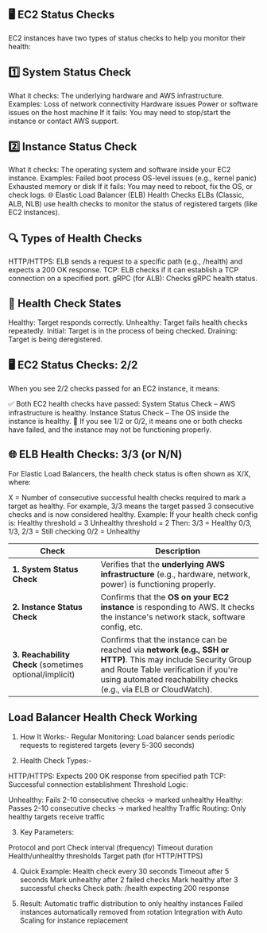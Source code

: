## 🖥️ EC2 Status Checks
EC2 instances have two types of status checks to help you monitor their health:

## 1️⃣ System Status Check
What it checks: The underlying hardware and AWS infrastructure.
Examples:
Loss of network connectivity
Hardware issues
Power or software issues on the host machine
If it fails: You may need to stop/start the instance or contact AWS support.

## 2️⃣ Instance Status Check
What it checks: The operating system and software inside your EC2 instance.
Examples:
Failed boot process
OS-level issues (e.g., kernel panic)
Exhausted memory or disk
If it fails: You may need to reboot, fix the OS, or check logs.
🌐 Elastic Load Balancer (ELB) Health Checks
ELBs (Classic, ALB, NLB) use health checks to monitor the status of registered targets (like EC2 instances).

## 🔍 Types of Health Checks
HTTP/HTTPS: ELB sends a request to a specific path (e.g., /health) and expects a 200 OK response.
TCP: ELB checks if it can establish a TCP connection on a specified port.
gRPC (for ALB): Checks gRPC health status.

## 🔄 Health Check States
Healthy: Target responds correctly.
Unhealthy: Target fails health checks repeatedly.
Initial: Target is in the process of being checked.
Draining: Target is being deregistered.

## 🖥️ EC2 Status Checks: 2/2
When you see 2/2 checks passed for an EC2 instance, it means:

✅ Both EC2 health checks have passed:
System Status Check – AWS infrastructure is healthy.
Instance Status Check – The OS inside the instance is healthy.
🔹 If you see 1/2 or 0/2, it means one or both checks have failed, and the instance may not be functioning properly.

## 🌐 ELB Health Checks: 3/3 (or N/N)
For Elastic Load Balancers, the health check status is often shown as X/X, where:

X = Number of consecutive successful health checks required to mark a target as healthy.
For example, 3/3 means the target passed 3 consecutive checks and is now considered healthy.
Example:
If your health check config is:
Healthy threshold = 3
Unhealthy threshold = 2
Then:
3/3 = Healthy
0/3, 1/3, 2/3 = Still checking
0/2 = Unhealthy

| Check                                                   | Description                                                                                                                                                                            
| ------------------------------------------------------- | ---------------------------------------------------------------------------------------------------------------------------------------------------------
| **1. System Status Check**                              | Verifies that the **underlying AWS infrastructure** (e.g., hardware, network, power) is functioning properly.                                                                                                      |
| **2. Instance Status Check**                            | Confirms that the **OS on your EC2 instance** is responding to AWS. It checks the instance's network stack, software config, etc.                                                                                  |
| **3. Reachability Check** (sometimes optional/implicit) | Confirms that the instance can be reached via **network (e.g., SSH or HTTP)**. This may include Security Group and Route Table verification if you're using automated reachability checks (e.g., via ELB or CloudWatch).


## Load Balancer Health Check Working 
1. How It Works:-
Regular Monitoring: Load balancer sends periodic requests to registered targets (every 5-300 seconds)

2. Health Check Types:-

HTTP/HTTPS: Expects 200 OK response from specified path
TCP: Successful connection establishment
Threshold Logic:

Unhealthy: Fails 2-10 consecutive checks → marked unhealthy
Healthy: Passes 2-10 consecutive checks → marked healthy
Traffic Routing: Only healthy targets receive traffic

3. Key Parameters:

Protocol and port
Check interval (frequency)
Timeout duration
Health/unhealthy thresholds
Target path (for HTTP/HTTPS)

4. Quick Example:
Health check every 30 seconds
Timeout after 5 seconds
Mark unhealthy after 2 failed checks
Mark healthy after 3 successful checks
Check path: /health expecting 200 response

5. Result:
Automatic traffic distribution to only healthy instances
Failed instances automatically removed from rotation
Integration with Auto Scaling for instance replacement
